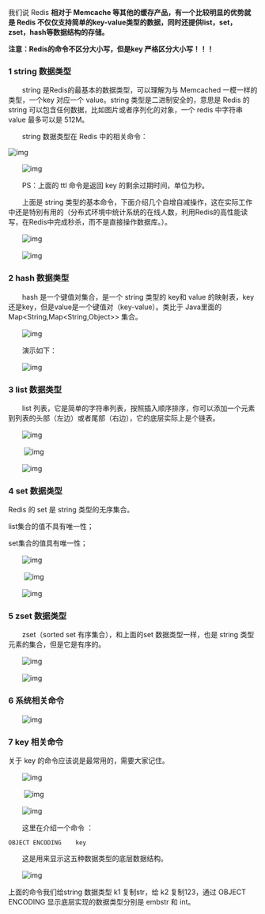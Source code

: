 我们说 Redis **相对于 Memcache 等其他的缓存产品，有一个比较明显的优势就是 Redis  不仅仅支持简单的key-value类型的数据，同时还提供list，set，zset，hash等数据结构的存储。**

**注意：Redis的命令不区分大小写，但是key 严格区分大小写！！！**



### 1 string 数据类型

　　string 是Redis的最基本的数据类型，可以理解为与 Memcached 一模一样的类型，一个key 对应一个  value。string 类型是二进制安全的，意思是 Redis 的 string 可以包含任何数据，比如图片或者序列化的对象，一个 redis  中字符串 value 最多可以是 512M。

　　string 数据类型在 Redis 中的相关命令：

![img](https://images2018.cnblogs.com/blog/1120165/201805/1120165-20180525081907781-1123991256.png)

 　　![img](https://images2018.cnblogs.com/blog/1120165/201805/1120165-20180525082445697-472653917.png)

　　PS：上面的 ttl 命令是返回 key 的剩余过期时间，单位为秒。

　　上面是 string 类型的基本命令，下面介绍几个自增自减操作，这在实际工作中还是特别有用的（分布式环境中统计系统的在线人数，利用Redis的高性能读写，在Redis中完成秒杀，而不是直接操作数据库。）。

　　![img](https://images2018.cnblogs.com/blog/1120165/201805/1120165-20180525081933519-1451227901.png)

 　　![img](https://images2018.cnblogs.com/blog/1120165/201805/1120165-20180525082803456-307428951.png)

[ ](https://www.cnblogs.com/ysocean/p/9080940.html#_labelTop)

### 2 hash 数据类型

　　hash 是一个键值对集合，是一个 string 类型的 key和 value 的映射表，key  还是key，但是value是一个键值对（key-value）。类比于 Java里面的  Map<String,Map<String,Object>> 集合。

 　　![img](https://images2018.cnblogs.com/blog/1120165/201805/1120165-20180525082836433-593876169.png)

 　　演示如下：

　　![img](https://images2018.cnblogs.com/blog/1120165/201805/1120165-20180525213950542-1792125541.png)

[ ](https://www.cnblogs.com/ysocean/p/9080940.html#_labelTop)

### 3 list 数据类型

　　list 列表，它是简单的字符串列表，按照插入顺序排序，你可以添加一个元素到列表的头部（左边）或者尾部（右边），它的底层实际上是个链表。

　　![img](https://images2018.cnblogs.com/blog/1120165/201805/1120165-20180525214044910-2026624164.png)

　　 ![img](https://images2018.cnblogs.com/blog/1120165/201805/1120165-20180525214115346-1562218773.png)

　　![img](https://images2018.cnblogs.com/blog/1120165/201805/1120165-20180525220954036-1057045680.png)

[ ](https://www.cnblogs.com/ysocean/p/9080940.html#_labelTop)

### 4 set 数据类型

Redis 的 set 是 string 类型的无序集合。

list集合的值不具有唯一性；

set集合的值具有唯一性；

 　　![img](https://images2018.cnblogs.com/blog/1120165/201805/1120165-20180525221025780-633049034.png)

　　 ![img](https://images2018.cnblogs.com/blog/1120165/201805/1120165-20180525221046544-512036810.png)

　　![img](https://images2018.cnblogs.com/blog/1120165/201805/1120165-20180525233646456-1578709654.png)

[ ](https://www.cnblogs.com/ysocean/p/9080940.html#_labelTop)

### 5 zset 数据类型

　　zset（sorted set 有序集合），和上面的set 数据类型一样，也是 string 类型元素的集合，但是它是有序的。

　　![img](https://images2018.cnblogs.com/blog/1120165/201805/1120165-20180525233739895-2031411316.png)

　　![img](https://images2018.cnblogs.com/blog/1120165/201805/1120165-20180525234200567-580910330.png)

[ ](https://www.cnblogs.com/ysocean/p/9080940.html#_labelTop)

### 6 系统相关命令

　　![img](https://images2018.cnblogs.com/blog/1120165/201805/1120165-20180525234729480-1178536531.png)

[ ](https://www.cnblogs.com/ysocean/p/9080940.html#_labelTop)

### 7 key 相关命令

关于 key 的命令应该说是最常用的，需要大家记住。

　　![img](https://images2018.cnblogs.com/blog/1120165/201805/1120165-20180525234315385-857227355.png)

　 　![img](https://images2018.cnblogs.com/blog/1120165/201805/1120165-20180525234334105-751375191.png)

　　![img](https://images2018.cnblogs.com/blog/1120165/201805/1120165-20180525234615296-1573443943.png)

　　这里在介绍一个命令 ：

```
OBJECT ENCODING    key  
```

　　这是用来显示这五种数据类型的底层数据结构。

　　![img](https://images2018.cnblogs.com/blog/1120165/201805/1120165-20180527215124137-711404655.png)

上面的命令我们给string 数据类型 k1 复制str，给 k2 复制123，通过 OBJECT ENCODING 显示底层实现的数据类型分别是 embstr 和 int。